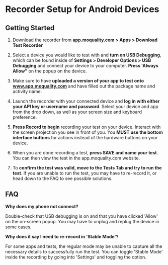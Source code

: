 # Recorder Setup for Android Devices

## Getting Started
1. Download the recorder from **app.moquality.com > Apps > Download Test Recorder**

2. Select a device you would like to test with and **turn on USB Debugging**, which can be found inside of **Settings > Developer Options > USB Debugging** and connect your device to your computer. **Press 'Always Allow"** on the popup on the device.

3. Make sure to have **uploaded a version of your app to test onto www.app.moquality.com** and have filled out the package name and activity name.

4. Launch the recorder with your connected device and **log in with either your API key or username and password**. Select your device and app from the drop down, as well as your screen size and keyboard preference.

5. **Press Record to begin** recording your test on your device. Interact with the screen projection you see in front of you. You **MUST use the bottom interface buttons** for actions instead of the hardware buttons on your device. 

6. When you are done recording a test, **press SAVE and name your test**. You can then view the test in the app.moquality.com website.

7. To **confirm the test was valid, move to the Tests Tab and try to run the test**. If you are unable to run the test, you may have to re-record it, or head down to the FAQ to see possible solutions. 


## FAQ

**Why does my phone not connect?**

Double-check that USB debugging is on and that you have clicked 'Allow' on the on-screen popup. You may have to unplug and replug the device in some cases.

**Why does it say I need to re-record in 'Stable Mode'?**

For some apps and tests, the regular mode may be unable to capture all the necessary details to successfully run the test. You can toggle 'Stable Mode' inside the recording by going into 'Settings' and toggling the option. 
